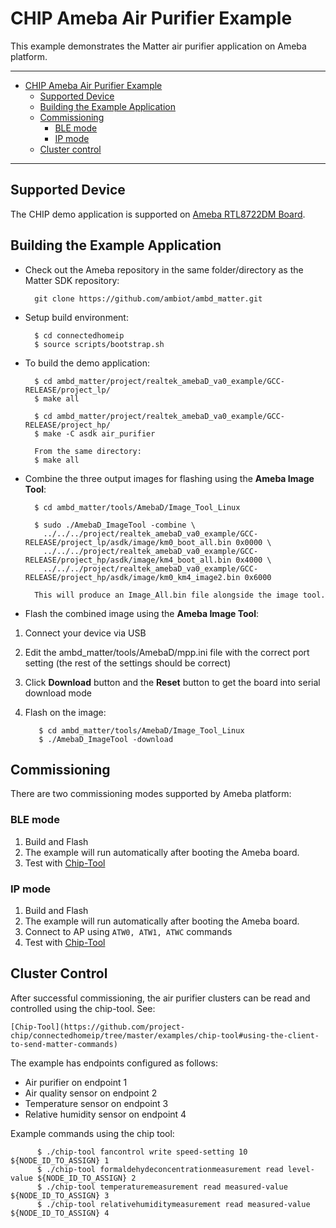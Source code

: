 # CHIP Ameba Air Purifier Example

This example demonstrates the Matter air purifier application on Ameba platform.

---

-   [CHIP Ameba Air Purifier Example](#chip-ameba-air-purifier-example)
    -   [Supported Device](#supported-device)
    -   [Building the Example Application](#building-the-example-application)
    -   [Commissioning](#commissioning)
        -   [BLE mode](#ble-mode)
        -   [IP mode](#ip-mode)
    -   [Cluster control](#cluster-control)

---

## Supported Device

The CHIP demo application is supported on
[Ameba RTL8722DM Board](https://www.amebaiot.com/en/amebad).

## Building the Example Application

-   Check out the Ameba repository in the same folder/directory as the Matter SDK repository:

          git clone https://github.com/ambiot/ambd_matter.git

-   Setup build environment:

          $ cd connectedhomeip
          $ source scripts/bootstrap.sh

-   To build the demo application:

          $ cd ambd_matter/project/realtek_amebaD_va0_example/GCC-RELEASE/project_lp/
          $ make all

          $ cd ambd_matter/project/realtek_amebaD_va0_example/GCC-RELEASE/project_hp/
          $ make -C asdk air_purifier

          From the same directory:
          $ make all

-   Combine the three output images for flashing using the **Ameba Image Tool**:

          $ cd ambd_matter/tools/AmebaD/Image_Tool_Linux

          $ sudo ./AmebaD_ImageTool -combine \
            ../../../project/realtek_amebaD_va0_example/GCC-RELEASE/project_lp/asdk/image/km0_boot_all.bin 0x0000 \
            ../../../project/realtek_amebaD_va0_example/GCC-RELEASE/project_hp/asdk/image/km4_boot_all.bin 0x4000 \
            ../../../project/realtek_amebaD_va0_example/GCC-RELEASE/project_hp/asdk/image/km0_km4_image2.bin 0x6000

          This will produce an Image_All.bin file alongside the image tool.

-   Flash the combined image using the **Ameba Image Tool**:

1. Connect your device via USB
2. Edit the ambd_matter/tools/AmebaD/mpp.ini file with the correct port setting (the rest of the settings should be correct)
4. Click **Download** button and the **Reset** button to get the board into serial download mode
5. Flash on the image:

          $ cd ambd_matter/tools/AmebaD/Image_Tool_Linux
          $ ./AmebaD_ImageTool -download

## Commissioning

There are two commissioning modes supported by Ameba platform:

### BLE mode

1. Build and Flash
2. The example will run automatically after booting the Ameba board.
3. Test with
   [Chip-Tool](https://github.com/project-chip/connectedhomeip/tree/master/examples/chip-tool)

### IP mode

1. Build and Flash
2. The example will run automatically after booting the Ameba board.
3. Connect to AP using `ATW0, ATW1, ATWC` commands
4. Test with
   [Chip-Tool](https://github.com/project-chip/connectedhomeip/tree/master/examples/chip-tool)

## Cluster Control

After successful commissioning, the air purifier clusters can be read and controlled using the chip-tool. See:

    [Chip-Tool](https://github.com/project-chip/connectedhomeip/tree/master/examples/chip-tool#using-the-client-to-send-matter-commands)

The example has endpoints configured as follows:

- Air purifier on endpoint 1
- Air quality sensor on endpoint 2
- Temperature sensor on endpoint 3
- Relative humidity sensor on endpoint 4

Example commands using the chip tool:

          $ ./chip-tool fancontrol write speed-setting 10 ${NODE_ID_TO_ASSIGN} 1
          $ ./chip-tool formaldehydeconcentrationmeasurement read level-value ${NODE_ID_TO_ASSIGN} 2
          $ ./chip-tool temperaturemeasurement read measured-value ${NODE_ID_TO_ASSIGN} 3
          $ ./chip-tool relativehumiditymeasurement read measured-value ${NODE_ID_TO_ASSIGN} 4

